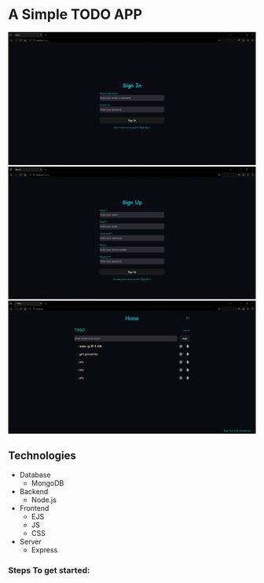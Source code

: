 # A Simple TODO APP

![image](/assets/1.png)
![image](/assets/0.png)
![image](/assets/2.png)

## Technologies

- Database
  - MongoDB
- Backend
  - Node.js
- Frontend
  - EJS
  - JS
  - CSS
- Server
  - Express

### Steps To get started:
